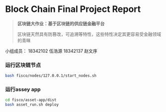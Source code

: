 # Block Chain Final Project Report

> **区块链大作业：基于区块链的供应链金融平台**
>
> 区块链天然具有防篡改，可追溯等特性，这些特性决定其更容易受金融领域的青睐

小组成员： 18342102 伍浩源 
          18342137 赵文序



### 运行区块链节点
```bash
bash fisco/nodes/127.0.0.1/start_nodes.sh
```

### 运行assey app
```bash
cd fisco/asset-app/dist
bash asset_run.sh deploy
```
